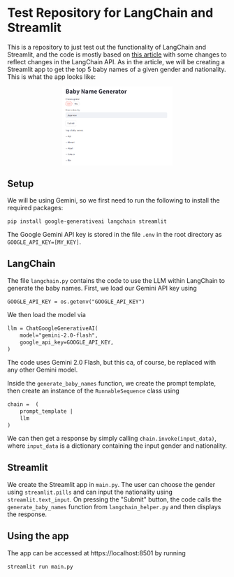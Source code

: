 # Test Repository for LangChain and Streamlit

This is a repository to just test out the functionality of LangChain and Streamlit, and the code is mostly based on [this article](https://swethag04.medium.com/build-your-first-llm-powered-web-app-7af32b22bf94) with some changes to reflect changes in the LangChain API. As in the article, we will be creating a Streamlit app to get the top 5 baby names of a given gender and nationality. This is what the app looks like:

<img src="img/app_screenshot.png" alt="Screenshot of app" style="display:block; margin:auto; width: 50%">

## Setup

We will be using Gemini, so we first need to run the following to install the required packages:
```
pip install google-generativeai langchain streamlit
```
The Google Gemini API key is stored in the file `.env` in the root directory as `GOOGLE_API_KEY=[MY_KEY]`.

## LangChain

The file `langchain.py` contains the code to use the LLM within LangChain to generate the baby names. First, we load our Gemini API key using
```
GOOGLE_API_KEY = os.getenv("GOOGLE_API_KEY")
```
We then load the model via 
```
llm = ChatGoogleGenerativeAI(
    model="gemini-2.0-flash",
    google_api_key=GOOGLE_API_KEY,
)
```
The code uses Gemini 2.0 Flash, but this ca, of course, be replaced with any other Gemini model.

Inside the `generate_baby_names` function, we create the prompt template, then create an instance of the `RunnableSequence` class using
```
chain =  (
    prompt_template |
    llm
)
```
We can then get a response by simply calling `chain.invoke(input_data)`, where `input_data` is a dictionary containing the input gender and nationality.

## Streamlit

We create the Streamlit app in `main.py`. The user can choose the gender using `streamlit.pills` and can input the nationality using `streamlit.text_input`. On pressing the "Submit" button, the code calls the `generate_baby_names` function from `langchain_helper.py` and then displays the response.

## Using the app

The app can be accessed at https://localhost:8501 by running
```
streamlit run main.py
```